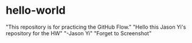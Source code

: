 # hello-world
"This repository is for practicing the GitHub Flow."
"Hello this Jason Yi's repository for the HW"
"-Jason Yi"
"Forget to Screenshot"
